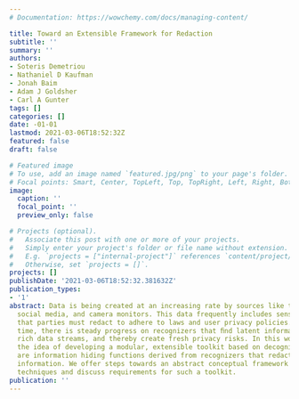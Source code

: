 ```yaml
---
# Documentation: https://wowchemy.com/docs/managing-content/

title: Toward an Extensible Framework for Redaction
subtitle: ''
summary: ''
authors:
- Soteris Demetriou
- Nathaniel D Kaufman
- Jonah Baim
- Adam J Goldsher
- Carl A Gunter
tags: []
categories: []
date: -01-01
lastmod: 2021-03-06T18:52:32Z
featured: false
draft: false

# Featured image
# To use, add an image named `featured.jpg/png` to your page's folder.
# Focal points: Smart, Center, TopLeft, Top, TopRight, Left, Right, BottomLeft, Bottom, BottomRight.
image:
  caption: ''
  focal_point: ''
  preview_only: false

# Projects (optional).
#   Associate this post with one or more of your projects.
#   Simply enter your project's folder or file name without extension.
#   E.g. `projects = ["internal-project"]` references `content/project/deep-learning/index.md`.
#   Otherwise, set `projects = []`.
projects: []
publishDate: '2021-03-06T18:52:32.381632Z'
publication_types:
- '1'
abstract: Data is being created at an increasing rate by sources like the IoT devices,
  social media, and camera monitors. This data frequently includes sensitive information
  that parties must redact to adhere to laws and user privacy policies. At the same
  time, there is steady progress on recognizers that ﬁnd latent information within
  rich data streams, and thereby create fresh privacy risks. In this work, we advocate
  the idea of developing a modular, extensible toolkit based on decognizers which
  are information hiding functions derived from recognizers that redact sensitive
  information. We offer steps towards an abstract conceptual framework and compositional
  techniques and discuss requirements for such a toolkit.
publication: ''
---
```


